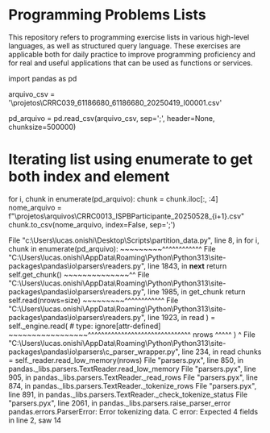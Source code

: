 # Programming Problems Lists
This repository refers to programming exercise lists in various high-level languages, as well as structured query language. These exercises are applicable both for daily practice to improve programming proficiency and for real and useful applications that can be used as functions or services.





import pandas as pd

arquivo_csv = '\\projetos\\CRRC039_61186680_61186680_20250419_I00001.csv'

pd_arquivo = pd.read_csv(arquivo_csv, sep=';', header=None, chunksize=500000)

# Iterating list using enumerate to get both index and element
for i, chunk in enumerate(pd_arquivo):
    chunk = chunk.iloc[:, :4]
    nome_arquivo = f"\\projetos\\arquivos\\CRRC0013_ISPBParticipante_20250528_{i+1}.csv"
    chunk.to_csv(nome_arquivo, index=False, sep=';')


File "c:\Users\lucas.onishi\Desktop\Scripts\partition_data.py", line 8, in <module>
    for i, chunk in enumerate(pd_arquivo):
                    ~~~~~~~~~^^^^^^^^^^^^
  File "C:\Users\lucas.onishi\AppData\Roaming\Python\Python313\site-packages\pandas\io\parsers\readers.py", line 1843, in __next__
    return self.get_chunk()
           ~~~~~~~~~~~~~~^^
  File "C:\Users\lucas.onishi\AppData\Roaming\Python\Python313\site-packages\pandas\io\parsers\readers.py", line 1985, in get_chunk
    return self.read(nrows=size)
           ~~~~~~~~~^^^^^^^^^^^^
  File "C:\Users\lucas.onishi\AppData\Roaming\Python\Python313\site-packages\pandas\io\parsers\readers.py", line 1923, in read
    ) = self._engine.read(  # type: ignore[attr-defined]
        ~~~~~~~~~~~~~~~~~^^^^^^^^^^^^^^^^^^^^^^^^^^^^^^^
        nrows
        ^^^^^
    )
    ^
  File "C:\Users\lucas.onishi\AppData\Roaming\Python\Python313\site-packages\pandas\io\parsers\c_parser_wrapper.py", line 234, in read
    chunks = self._reader.read_low_memory(nrows)
  File "parsers.pyx", line 850, in pandas._libs.parsers.TextReader.read_low_memory
  File "parsers.pyx", line 905, in pandas._libs.parsers.TextReader._read_rows
  File "parsers.pyx", line 874, in pandas._libs.parsers.TextReader._tokenize_rows
  File "parsers.pyx", line 891, in pandas._libs.parsers.TextReader._check_tokenize_status
  File "parsers.pyx", line 2061, in pandas._libs.parsers.raise_parser_error
pandas.errors.ParserError: Error tokenizing data. C error: Expected 4 fields in line 2, saw 14

